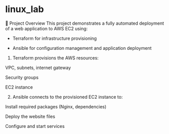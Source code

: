 # linux_lab
📌 Project Overview
This project demonstrates a fully automated deployment of a web application to AWS EC2 using:

- Terraform for infrastructure provisioning

- Ansible for configuration management and application deployment

1. Terraform provisions the AWS resources:

VPC, subnets, internet gateway

Security groups

EC2 instance

2. Ansible connects to the provisioned EC2 instance to:

Install required packages (Nginx, dependencies)

Deploy the website files

Configure and start services
